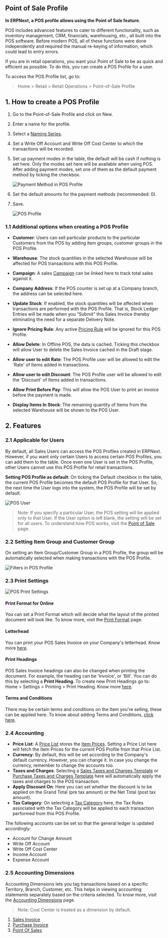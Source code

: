 ## Point of Sale Profile

**In ERPNext, a POS profile allows using the Point of Sale feature.**

POS includes advanced features to cater to different functionality, such as inventory management, CRM, financials, warehousing, etc., all built into the POS software. Before modern POS, all of these functions were done independently and required the manual re-keying of information, which could lead to entry errors.

If you are in retail operations, you want your Point of Sale to be as quick and efficient as possible. To do this, you can create a POS Profile for a user.

To access the POS Profile list, go to:

> Home > Retail > Retail Operations > Point-of-Sale Profile

## 1\. How to create a POS Profile

1.  Go to the Point-of-Sale Profile and click on New.
2.  Enter a name for the profile.
3.  Select a [Naming Series](https://docs.erpnext.com/docs/v13/user/manual/en/setting-up/settings/naming-series).
4.  Set a Write Off Account and Write Off Cost Center to which the transactions will be recorded.
5.  Set up payment modes in the table, the default will be cash if nothing is set here. Only the modes set here will be available when using POS. After adding payment modes, set one of them as the default payment method by ticking the checkbox.
    
    ![Payment Method in POS Profile](https://docs.erpnext.com/files/payment-method-in-pos.png)
    
6.  Set the default amounts for the payment methods (recommended: 0).
    
7.  Save.
    
    ![POS Profile](https://docs.erpnext.com/files/pos-profile.png)
    

### 1.1 Additional options when creating a POS Profile

*   **Customer**: Users can sell particular products to the particular Customers from the POS by adding item groups, customer groups in the POS Profile.
*   **Warehouse**: The stock quantities in the selected Warehouse will be affected for POS transactions with this POS Profile.
*   **Campaign**: A sales [Campaign](https://docs.erpnext.com/docs/v13/user/manual/en/CRM/campaign) can be linked here to track total sales against it.
*   **Company Address**: If the POS counter is set up at a Company branch, the address can be selected here.
    
*   **Update Stock**: If enabled, the stock quantities will be affected when transactions are performed with the POS Profile. That is, Stock Ledger Entries will be made when you “Submit” this Sales Invoice thereby eliminating the need for a separate Delivery Note.
    
*   **Ignore Pricing Rule**: Any active [Pricing Rule](https://docs.erpnext.com/docs/v13/user/manual/en/accounts/pricing-rule) will be ignored for this POS Profile.
*   **Allow Delete**: In Offline POS, the data is cached. Ticking this checkbox will allow User to delete the Sales Invoice cached in the Draft stage.
*   **Allow user to edit Rate**: The POS Profile user will be allowed to edit the 'Rate' of Items added in transactions.
*   **Allow user to edit Discount**: The POS Profile user will be allowed to edit the 'Discount' of Items added in transactions.
*   **Allow Print Before Pay**: This will allow the POS User to print an invoice before the payment is made.
*   **Display Items In Stock**: The remaining quantity of Items from the selected Warehouse will be shown to the POS User.

## 2\. Features

### 2.1 Applicable for Users

By default, all Sales Users can access the POS Profiles created in ERPNext. However, if you want only certain Users to access certain POS Profiles, you can add them to the table. Once even one User is set in the POS Profile, other Users cannot use this POS Profile for retail transactions.

**Setting POS Profile as default**: On ticking the Default checkbox in the table, the current POS Profile becomes the default POS Profile for that User. So, the next time the User logs into the system, the POS Profile will be set by default.

![POS User](https://docs.erpnext.com/files/pos-profile-default.png)

> Note: If you specify a particular User, the POS setting will be applied only to that User. If the User option is left blank, the setting will be set for all users. To understand how POS works, visit the [Point of Sale](https://docs.erpnext.com/docs/v13/user/manual/en/accounts/point-of-sales) page.

### 2.2 Setting Item Group and Customer Group

On setting an Item Group/Customer Group in a POS Profile, the group will be automatically selected when making transactions with the POS Profile.

![Filters in POS Profile](https://docs.erpnext.com/files/filters-in-pos-profile.png)

### 2.3 Print Settings

![POS Print Settings](https://docs.erpnext.com/files/pos-profile-in-print-settings.png)

#### Print Format for Online

You can set a Print Format which will decide what the layout of the printed document will look like. To know more, visit the [Print Format](https://docs.erpnext.com/docs/v13/user/manual/en/setting-up/print/print-format) page.

#### Letterhead

You can print your POS Sales Invoice on your Company's letterhead. Know more [here](https://docs.erpnext.com/docs/v13/user/manual/en/setting-up/print/letter-head).

#### Print Headings

POS Sales Invoice headings can also be changed when printing the document. For example, the heading can be 'Invoice', or 'Bill'. You can do this by selecting a **Print Heading**. To create new Print Headings go to: Home > Settings > Printing > Print Heading. Know more [here](https://docs.erpnext.com/docs/v13/user/manual/en/setting-up/print/print-headings).

#### Terms and Conditions

There may be certain terms and conditions on the Item you're selling, these can be applied here. To know about adding Terms and Conditions, [click here](https://docs.erpnext.com/docs/v13/user/manual/en/setting-up/print/terms-and-conditions).

### 2.4 Accounting

*   **Price List**: A [Price List](https://docs.erpnext.com/docs/v13/user/manual/en/stock/price-lists) stores the [Item Prices](https://docs.erpnext.com/docs/v13/user/manual/en/stock/item-price). Setting a Price List here will fetch the Item Prices for the current POS Profile from that Price List.
*   **Currency**: By default, this will be set according to the Company's default currency. However, you can change it. In case you change the currency, remember to change the accounts too.
*   **Taxes and Charges**: Selecting a [Sales Taxes and Charges Template](https://docs.erpnext.com/docs/v13/user/manual/en/selling/sales-taxes-and-charges-template) or [Purchase Taxes and Charges Template](https://docs.erpnext.com/docs/v13/user/manual/en/buying/purchase-taxes-and-charges-template) here will automatically apply the taxes and charges to the POS transaction.
*   **Apply Discount On**: Here you can set whether the discount is to be applied on the Grand Total (pre tax amount) or the Net Total (post tax amount).
*   **Tax Category**: On selecting a [Tax Category](https://docs.erpnext.com/docs/v13/user/manual/en/accounts/tax-category) here, the Tax Rules associated with the Tax Category will be applied to each transaction performed from this POS Profile.

The following accounts can be set so that the general ledger is updated accordingly:

*   Account for Change Amount
*   Write Off Account
*   Write Off Cost Center
*   Income Account
*   Expense Account

### 2.5 Accounting Dimensions

Accounting Dimensions lets you tag transactions based on a specific Territory, Branch, Customer, etc. This helps in viewing accounting statements separately based on the criteria selected. To know more, visit the [Accounting Dimensions](https://docs.erpnext.com/docs/v13/user/manual/en/accounts/accounting-dimensions) page.

> Note: Cost Center is treated as a dimension by default.

1.  [Sales Invoice](https://docs.erpnext.com/docs/v13/user/manual/en/accounts/sales-invoice)
2.  [Purchase Invoice](https://docs.erpnext.com/docs/v13/user/manual/en/accounts/purchase-invoice)
3.  [Point Of Sales](https://docs.erpnext.com/docs/v13/user/manual/en/accounts/point-of-sales)
